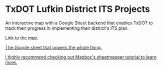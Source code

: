 # TxDOT Lufkin District ITS Projects

An interactive map with a Google Sheet backend that enables TxDOT to track their progress in implementing their district's ITS plan. 

[Link to the map.](https://charlie-henry.github.io/Lufkin-ITS-Projects/)

[The Google sheet that powers the whole thing.](https://docs.google.com/spreadsheets/d/1q0k_RXjIIp56cIz9cMYKEeL1MxyO7ZY18YoeQigiIVU/edit?usp=sharing)

[I highly recommend checking out Mapbox's sheetmapper tutorial to learn more.](https://www.mapbox.com/impact-tools/sheet-mapper)
